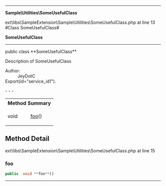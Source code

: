 - - -

**Sample\Utilities\SomeUsefulClass**
<div class="location">ext\libs\SampleExtension\Sample\Utilities\SomeUsefulClass.php at line 13</div>
#Class SomeUsefulClass#

**SomeUsefulClass**


- - -

<p class="signature">public  class **SomeUsefulClass**</p>

<div class="comment" id="overview_description"><p>Description of SomeUsefulClass</p></div>

<dl>
<dt>Author:</dt>
<dd>JeyDotC</dd>
<dt>Export(id="service_id1").</dt>
</dl>
- - -

<table id="summary_method">
<tr><th colspan="2">Method Summary</th></tr>
<tr>
<td class="type"> void</td>
<td class="description"><p class="name"><a href="#foo">foo</a>()</p></td>
</tr>
</table>

<h2 id="detail_method">Method Detail</h2>
<div class="location">ext\libs\SampleExtension\Sample\Utilities\SomeUsefulClass.php at line 15</div>
<h3 id="foo()">foo</h3>

```php
public  void **foo**()
```
<div class="details">
</div>

- - -

